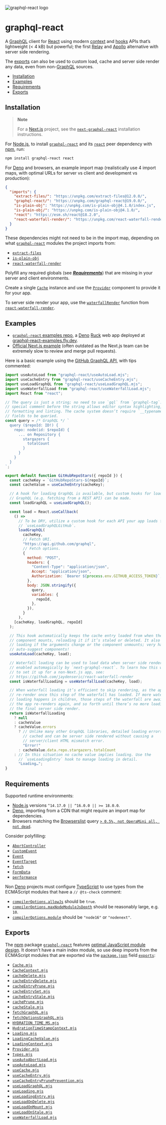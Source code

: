 ![graphql-react logo](https://cdn.jsdelivr.net/gh/jaydenseric/graphql-react@0.1.0/graphql-react-logo.svg)

# graphql-react

A [GraphQL](https://graphql.org) client for [React](https://reactjs.org) using modern [context](https://reactjs.org/docs/context) and [hooks](https://reactjs.org/docs/hooks-intro) APIs that’s lightweight (< 4 kB) but powerful; the first [Relay](https://relay.dev) and [Apollo](https://apollographql.com/apollo-client) alternative with server side rendering.

The [exports](#exports) can also be used to custom load, cache and server side render any data, even from non-[GraphQL](https://graphql.org) sources.

- [Installation](#installation)
- [Examples](#examples)
- [Requirements](#requirements)
- [Exports](#exports)

## Installation

> **Note**
>
> For a [Next.js](https://nextjs.org) project, see the [`next-graphql-react`](https://npm.im/next-graphql-react) installation instructions.

For [Node.js](https://nodejs.org), to install [`graphql-react`](https://npm.im/graphql-react) and its [`react`](https://npm.im/react) peer dependency with [npm](https://npmjs.com/get-npm), run:

```sh
npm install graphql-react react
```

For [Deno](https://deno.land) and browsers, an example import map (realistically use 4 import maps, with optimal URLs for server vs client and development vs production):

```json
{
  "imports": {
    "extract-files/": "https://unpkg.com/extract-files@12.0.0/",
    "graphql-react/": "https://unpkg.com/graphql-react@19.0.0/",
    "is-plain-obj": "https://unpkg.com/is-plain-obj@4.1.0/index.js",
    "is-plain-obj/": "https://unpkg.com/is-plain-obj@4.1.0/",
    "react": "https://esm.sh/react@18.2.0",
    "react-waterfall-render/": "https://unpkg.com/react-waterfall-render@4.0.1/"
  }
}
```

These dependencies might not need to be in the import map, depending on what [`graphql-react`](https://npm.im/graphql-react) modules the project imports from:

- [`extract-files`](https://npm.im/extract-files)
- [`is-plain-obj`](https://npm.im/is-plain-obj)
- [`react-waterfall-render`](https://npm.im/react-waterfall-render)

Polyfill any required globals (see [_**Requirements**_](#requirements)) that are missing in your server and client environments.

Create a single [`Cache`](#class-cache) instance and use the [`Provider`](#function-dataprovider) component to provide it for your app.

To server side render your app, use the [`waterfallRender`](https://github.com/jaydenseric/react-waterfall-render#function-waterfallrender) function from [`react-waterfall-render`](https://npm.im/react-waterfall-render).

## Examples

- [`graphql-react` examples repo](https://github.com/jaydenseric/graphql-react-examples), a [Deno](https://deno.land) [Ruck](https://ruck.tech) web app deployed at [graphql-react-examples.fly.dev](https://graphql-react-examples.fly.dev).
- [Official Next.js example](https://github.com/vercel/next.js/tree/canary/examples/with-graphql-react) (often outdated as the Next.js team can be extremely slow to review and merge pull requests).

Here is a basic example using the [GitHub GraphQL API](https://docs.github.com/en/graphql), with tips commented:

```jsx
import useAutoLoad from "graphql-react/useAutoLoad.mjs";
import useCacheEntry from "graphql-react/useCacheEntry.mjs";
import useLoadGraphQL from "graphql-react/useLoadGraphQL.mjs";
import useWaterfallLoad from "graphql-react/useWaterfallLoad.mjs";
import React from "react";

// The query is just a string; no need to use `gql` from `graphql-tag`. The
// special comment before the string allows editor syntax highlighting, Prettier
// formatting and linting. The cache system doesn’t require `__typename` or `id`
// fields to be queried.
const query = /* GraphQL */ `
  query ($repoId: ID!) {
    repo: node(id: $repoId) {
      ... on Repository {
        stargazers {
          totalCount
        }
      }
    }
  }
`;

export default function GitHubRepoStars({ repoId }) {
  const cacheKey = `GitHubRepoStars-${repoId}`;
  const cacheValue = useCacheEntry(cacheKey);

  // A hook for loading GraphQL is available, but custom hooks for loading non
  // GraphQL (e.g. fetching from a REST API) can be made.
  const loadGraphQL = useLoadGraphQL();

  const load = React.useCallback(
    () =>
      // To be DRY, utilize a custom hook for each API your app loads from, e.g.
      // `useLoadGraphQLGitHub`.
      loadGraphQL(
        cacheKey,
        // Fetch URI.
        "https://api.github.com/graphql",
        // Fetch options.
        {
          method: "POST",
          headers: {
            "Content-Type": "application/json",
            Accept: "application/json",
            Authorization: `Bearer ${process.env.GITHUB_ACCESS_TOKEN}`,
          },
          body: JSON.stringify({
            query,
            variables: {
              repoId,
            },
          }),
        }
      ),
    [cacheKey, loadGraphQL, repoId]
  );

  // This hook automatically keeps the cache entry loaded from when the
  // component mounts, reloading it if it’s staled or deleted. It also aborts
  // loading if the arguments change or the component unmounts; very handy for
  // auto-suggest components!
  useAutoLoad(cacheKey, load);

  // Waterfall loading can be used to load data when server side rendering,
  // enabled automagically by `next-graphql-react`. To learn how this works or
  // to set it up for a non-Next.js app, see:
  // https://github.com/jaydenseric/react-waterfall-render
  const isWaterfallLoading = useWaterfallLoad(cacheKey, load);

  // When waterfall loading it’s efficient to skip rendering, as the app will
  // re-render once this step of the waterfall has loaded. If more waterfall
  // loading happens in children, those steps of the waterfall are awaited and
  // the app re-renders again, and so forth until there’s no more loading for
  // the final server side render.
  return isWaterfallLoading
    ? null
    : cacheValue
    ? cacheValue.errors
      ? // Unlike many other GraphQL libraries, detailed loading errors are
        // cached and can be server side rendered without causing a
        // server/client HTML mismatch error.
        "Error!"
      : cacheValue.data.repo.stargazers.totalCount
    : // In this situation no cache value implies loading. Use the
      // `useLoadingEntry` hook to manage loading in detail.
      "Loading…";
}
```

## Requirements

Supported runtime environments:

- [Node.js](https://nodejs.org) versions `^14.17.0 || ^16.0.0 || >= 18.0.0`.
- [Deno](https://deno.land), importing from a CDN that might require an import map for dependencies.
- Browsers matching the [Browserslist](https://browsersl.ist) query [`> 0.5%, not OperaMini all, not dead`](https://browsersl.ist/?q=%3E+0.5%25%2C+not+OperaMini+all%2C+not+dead).

Consider polyfilling:

- [`AbortController`](https://developer.mozilla.org/en-US/docs/Web/API/AbortController)
- [`CustomEvent`](https://developer.mozilla.org/en-US/docs/Web/API/CustomEvent)
- [`Event`](https://developer.mozilla.org/en-US/docs/Web/API/Event)
- [`EventTarget`](https://developer.mozilla.org/en-US/docs/Web/API/EventTarget)
- [`fetch`](https://developer.mozilla.org/en-US/docs/Web/API/Fetch_API)
- [`FormData`](https://developer.mozilla.org/en-US/docs/Web/API/FormData)
- [`performance`](https://developer.mozilla.org/en-US/docs/Web/API/Window/performance)

Non [Deno](https://deno.land) projects must configure [TypeScript](https://typescriptlang.org) to use types from the ECMAScript modules that have a `// @ts-check` comment:

- [`compilerOptions.allowJs`](https://typescriptlang.org/tsconfig#allowJs) should be `true`.
- [`compilerOptions.maxNodeModuleJsDepth`](https://typescriptlang.org/tsconfig#maxNodeModuleJsDepth) should be reasonably large, e.g. `10`.
- [`compilerOptions.module`](https://typescriptlang.org/tsconfig#module) should be `"node16"` or `"nodenext"`.

## Exports

The [npm](https://npmjs.com) package [`graphql-react`](https://npm.im/graphql-react) features [optimal JavaScript module design](https://jaydenseric.com/blog/optimal-javascript-module-design). It doesn’t have a main index module, so use deep imports from the ECMAScript modules that are exported via the [`package.json`](./package.json) field [`exports`](https://nodejs.org/api/packages.html#exports):

- [`Cache.mjs`](./Cache.mjs)
- [`CacheContext.mjs`](./CacheContext.mjs)
- [`cacheDelete.mjs`](./cacheDelete.mjs)
- [`cacheEntryDelete.mjs`](./cacheEntryDelete.mjs)
- [`cacheEntryPrune.mjs`](./cacheEntryPrune.mjs)
- [`cacheEntrySet.mjs`](./cacheEntrySet.mjs)
- [`cacheEntryStale.mjs`](./cacheEntryStale.mjs)
- [`cachePrune.mjs`](./cachePrune.mjs)
- [`cacheStale.mjs`](./cacheStale.mjs)
- [`fetchGraphQL.mjs`](./fetchGraphQL.mjs)
- [`fetchOptionsGraphQL.mjs`](./fetchOptionsGraphQL.mjs)
- [`HYDRATION_TIME_MS.mjs`](./HYDRATION_TIME_MS.mjs)
- [`HydrationTimeStampContext.mjs`](./HydrationTimeStampContext.mjs)
- [`Loading.mjs`](./Loading.mjs)
- [`LoadingCacheValue.mjs`](./LoadingCacheValue.mjs)
- [`LoadingContext.mjs`](./LoadingContext.mjs)
- [`Provider.mjs`](./Provider.mjs)
- [`types.mjs`](./types.mjs)
- [`useAutoAbortLoad.mjs`](./useAutoAbortLoad.mjs)
- [`useAutoLoad.mjs`](./useAutoLoad.mjs)
- [`useCache.mjs`](./useCache.mjs)
- [`useCacheEntry.mjs`](./useCacheEntry.mjs)
- [`useCacheEntryPrunePrevention.mjs`](./useCacheEntryPrunePrevention.mjs)
- [`useLoadGraphQL.mjs`](./useLoadGraphQL.mjs)
- [`useLoading.mjs`](./useLoading.mjs)
- [`useLoadingEntry.mjs`](./useLoadingEntry.mjs)
- [`useLoadOnDelete.mjs`](./useLoadOnDelete.mjs)
- [`useLoadOnMount.mjs`](./useLoadOnMount.mjs)
- [`useLoadOnStale.mjs`](./useLoadOnStale.mjs)
- [`useWaterfallLoad.mjs`](./useWaterfallLoad.mjs")

